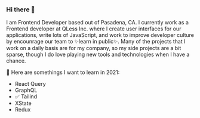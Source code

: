 ### Hi there 👋

<!--
**abdulamite/abdulamite** is a ✨ _special_ ✨ repository because its `README.md` (this file) appears on your GitHub profile.

Here are some ideas to get you started:

- 🔭 I’m currently working on ...
- 🌱 I’m currently learning ...
- 👯 I’m looking to collaborate on ...
- 🤔 I’m looking for help with ...
- 💬 Ask me about ...
- 📫 How to reach me: ...
- 😄 Pronouns: ...
- ⚡ Fun fact: ...
-->

I am Frontend Developer based out of Pasadena, CA.
I currently work as a Frontend developer at QLess Inc. where I create user interfaces for our applications, write lots of JavaScript, and work to improve developer culture by encounrage our team to ✨learn in public✨. 
Many of the projects that I work on a daily basis are for my company, so my side projects are a bit sparse, though I do love playing new tools and technologies when I have a chance.

🌱 Here are somethings I want to learn in 2021:
- React Query
- GraphQL
- ✅ Tailind 
- XState
- Redux
